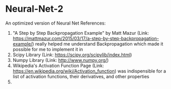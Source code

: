 # Neural-Net-2
An optimized version of Neural Net
References:
1.  "A Step by Step Backpropagation Example" by Matt Mazur (Link: https://mattmazur.com/2015/03/17/a-step-by-step-backpropagation-example/) really helped me understand Backpropagation which made it possible for me to implement it in 
2. Scipy Library (Link: https://scipy.org/scipylib/index.html)
3. Numpy Library (Link: http://www.numpy.org/) 
4. Wikipedia's Activation Function Page (Link: https://en.wikipedia.org/wiki/Activation_function) was indispensible for a list of activation functions, their derivatives, and other properties
5. 
